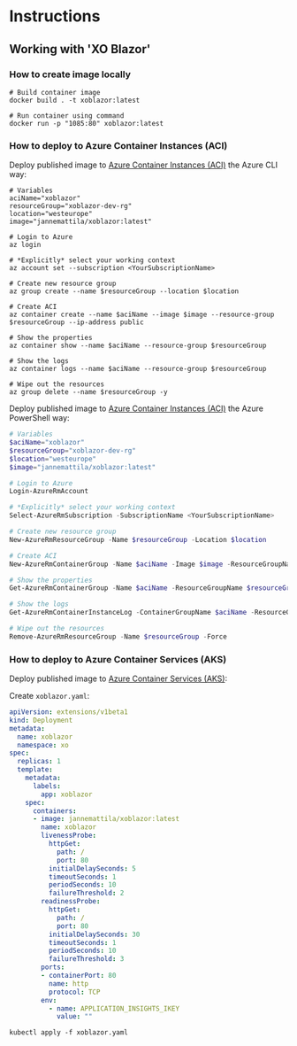 # Instructions

## Working with 'XO Blazor'

### How to create image locally

```batch
# Build container image
docker build . -t xoblazor:latest

# Run container using command
docker run -p "1085:80" xoblazor:latest
``` 

### How to deploy to Azure Container Instances (ACI)

Deploy published image to [Azure Container Instances (ACI)](https://docs.microsoft.com/en-us/azure/container-instances/) the Azure CLI way:

```batch
# Variables
aciName="xoblazor"
resourceGroup="xoblazor-dev-rg"
location="westeurope"
image="jannemattila/xoblazor:latest"

# Login to Azure
az login

# *Explicitly* select your working context
az account set --subscription <YourSubscriptionName>

# Create new resource group
az group create --name $resourceGroup --location $location

# Create ACI
az container create --name $aciName --image $image --resource-group $resourceGroup --ip-address public

# Show the properties
az container show --name $aciName --resource-group $resourceGroup

# Show the logs
az container logs --name $aciName --resource-group $resourceGroup

# Wipe out the resources
az group delete --name $resourceGroup -y
``` 

Deploy published image to [Azure Container Instances (ACI)](https://docs.microsoft.com/en-us/azure/container-instances/) the Azure PowerShell way:

```powershell
# Variables
$aciName="xoblazor"
$resourceGroup="xoblazor-dev-rg"
$location="westeurope"
$image="jannemattila/xoblazor:latest"

# Login to Azure
Login-AzureRmAccount

# *Explicitly* select your working context
Select-AzureRmSubscription -SubscriptionName <YourSubscriptionName>

# Create new resource group
New-AzureRmResourceGroup -Name $resourceGroup -Location $location

# Create ACI
New-AzureRmContainerGroup -Name $aciName -Image $image -ResourceGroupName $resourceGroup -IpAddressType Public

# Show the properties
Get-AzureRmContainerGroup -Name $aciName -ResourceGroupName $resourceGroup

# Show the logs
Get-AzureRmContainerInstanceLog -ContainerGroupName $aciName -ResourceGroupName $resourceGroup

# Wipe out the resources
Remove-AzureRmResourceGroup -Name $resourceGroup -Force
```

### How to deploy to Azure Container Services (AKS)

Deploy published image to [Azure Container Services (AKS)](https://docs.microsoft.com/en-us/azure/aks/):

Create `xoblazor.yaml`:

```yaml
apiVersion: extensions/v1beta1
kind: Deployment
metadata:
  name: xoblazor
  namespace: xo
spec:
  replicas: 1
  template:
    metadata:
      labels:
        app: xoblazor
    spec:
      containers:
      - image: jannemattila/xoblazor:latest
        name: xoblazor
        livenessProbe:
          httpGet:
            path: /
            port: 80
          initialDelaySeconds: 5
          timeoutSeconds: 1
          periodSeconds: 10
          failureThreshold: 2
        readinessProbe:
          httpGet:
            path: /
            port: 80
          initialDelaySeconds: 30
          timeoutSeconds: 1
          periodSeconds: 10
          failureThreshold: 3
        ports:
        - containerPort: 80
          name: http
          protocol: TCP
        env:
          - name: APPLICATION_INSIGHTS_IKEY
            value: ""
```

```batch
kubectl apply -f xoblazor.yaml
```

